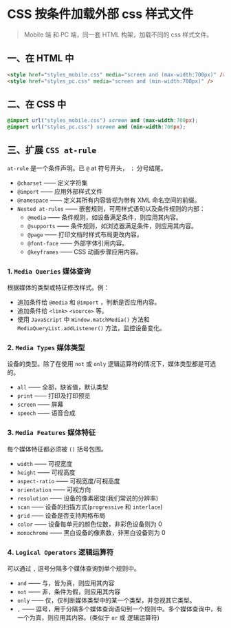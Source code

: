 # CSS 按条件加载外部 css 样式文件

> Mobile 端 和 PC 端，同一套 HTML 构架，加载不同的 css 样式文件。

## 一、在 HTML 中

```HTML
<style href="styles_mobile.css" media="screen and (max-width:700px)" />
<style href="styles_pc.css" media="screen and (min-width:700px)" />
```

## 二、在 CSS 中

```css
@import url("styles_mobile.css") screen and (max-width:700px);
@import url("styles_pc.css") screen and (min-width:700px);
```

## 三、扩展 `CSS at-rule`

`at-rule` 是一个条件声明。已 `@` at 符号开头， `；` 分号结尾。

+ `@charset` —— 定义字符集
+ `@import` —— 应用外部样式文件
+ `@namespace` —— 定义其所有内容皆视为带有 XML 命名空间的前缀。
+ `Nested at-rules` —— 嵌套规则，可用样式语句以及条件规则的内部：
  + `@media` —— 条件规则，如设备满足条件，则应用其内容。
  + `@supports` —— 条件规则，如浏览器满足条件，则应用其内容。
  + `@page` —— 打印文档时样式布局更改内容。
  + `@font-face` —— 外部字体引用内容。
  + `@keyframes` —— CSS 动画步骤应用内容。

### 1. `Media Queries` 媒体查询

根据媒体的类型或特征修改样式。例：

+ 追加条件给 `@media` 和 `@import` ，判断是否应用内容。
+ 追加条件给 `<link>` `<source>` 等。
+ 使用 `JavaScript` 中 `Window.matchMedia()` 方法和 `MediaQueryList.addListener()` 方法，监控设备变化。

### 2. `Media Types` 媒体类型

设备的类型。除了在使用 `not` 或 `only` 逻辑运算符的情况下，媒体类型都是可选的。

+ `all` —— 全部，缺省值，默认类型
+ `print` —— 打印及打印预览
+ `screen` —— 屏幕
+ `speech` —— 语音合成

### 3. `Media Features` 媒体特征

每个媒体特征都必须被 `()` 括号包围。

+ `width` —— 可视宽度
+ `height` —— 可视高度
+ `aspect-ratio` —— 可视宽度/可视高度
+ `orientation` —— 可视方向
+ `resolution` —— 设备的像素密度(我们常说的分辨率)
+ `scan` —— 设备的扫描方式(`progressive` 和 `interlace`)
+ `grid` —— 设备是否支持网格布局
+ `color` —— 设备每单元的颜色位数，非彩色设备则为 0
+ `monochrome` —— 黑白设备的像素数，非黑白设备则为 0

### 4. `Logical Operators` 逻辑运算符

可以通过 `,` 逗号分隔多个媒体查询到单个规则中。

+ `and` —— 与，皆为真，则应用其内容
+ `not` —— 非，条件为假，则应用其内容
+ `only` —— 仅，仅判断媒体类型中的某一个类型，并忽视其它类型。
+ `,` —— 逗号，用于分隔多个媒体查询语句到一个规则中。多个媒体查询中，有一个为真，则应用其内容。(类似于 `or` 或 逻辑运算符)
